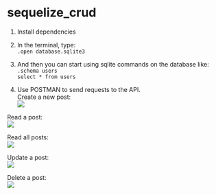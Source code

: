 # sequelize_crud

1. Install dependencies
2. In the terminal, type:  
`.open database.sqlite3`

3. And then you can start using sqlite commands on the database like:  
`.schema users`  
`select * from users`  

4. Use POSTMAN to send requests to the API.  
Create a new post:  
![](https://i.imgur.com/CzPsDSj.png)  

Read a post:  
![](https://i.imgur.com/BtCvqnn.png)  

Read all posts:  
![](https://i.imgur.com/VASOLBT.png)  

Update a post:  
![](https://i.imgur.com/tNHOoAC.png)  

Delete a post:  
![](https://i.imgur.com/2q8Pdla.png)  
